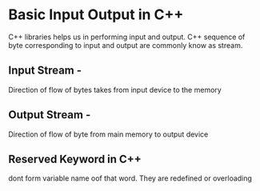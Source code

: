 # Basic Input Output in C++

C++ libraries helps us in performing input and output. C++ sequence of byte corresponding to input and output are commonly know as stream.

## Input Stream -
Direction of flow of bytes takes from input device to the memory

##  Output Stream -
Direction of flow of byte from main memory to output device

## Reserved Keyword in C++
dont form variable name oof that word.
They are redefined or overloading